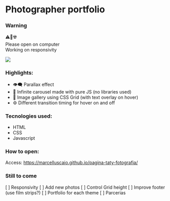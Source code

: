 # Photographer portfolio

### Warning
:warning::no_mobile_phones::radioactive: <br>
Please open on computer <br>
Working on responsivity

<img src="assets/img/screencapture-marcelluscaio-github-io-pagina-taty-fotografia-2022-10-28-17_10_34.png">


### Highlights:
* :eye_speech_bubble: Parallax effect
* :mage: Infinite carousel made with pure JS (no libraries used)
* :art: Image gallery using CSS Grid (with text overlay on hover)
* :gear: Different transition timing for hover on and off

### Tecnologies used:

* HTML
* CSS
* Javascript

### How to open:

Access: https://marcelluscaio.github.io/pagina-taty-fotografia/

### Still to come
[ ] Responsivity
[ ] Add new photos
[ ] Control Grid height
[ ] Improve footer (use film strips?)
[ ] Portfolio for each theme 
[ ] Parcerias
